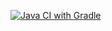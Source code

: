 [![Java CI with Gradle](https://github.com/YuluyaS/BDD/actions/workflows/gradle.yml/badge.svg)](https://github.com/YuluyaS/BDD/actions/workflows/gradle.yml)
